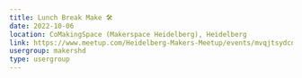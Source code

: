 ```yaml
---
title: Lunch Break Make 🛠️
date: 2022-10-06
location: CoMakingSpace (Makerspace Heidelberg), Heidelberg
link: https://www.meetup.com/Heidelberg-Makers-Meetup/events/mvqjtsydcnbjb/
usergroup: makershd
type: usergroup
---
```

